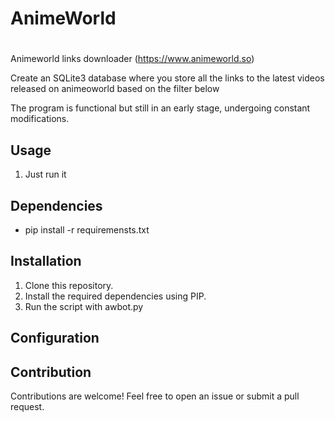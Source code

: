 # AnimeWorld
#
Animeworld links downloader (https://www.animeworld.so)

Create an SQLite3 database where you store all the links to the latest videos released on animeoworld based on the filter below

The program is functional but still in an early stage, undergoing constant modifications.

## Usage

1. Just run it

## Dependencies

- pip install -r requiremensts.txt

## Installation

1. Clone this repository.
2. Install the required dependencies using PIP.
3. Run the script with awbot.py

## Configuration


## Contribution

Contributions are welcome! Feel free to open an issue or submit a pull request.
